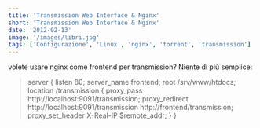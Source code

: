 ```yaml
---
title: 'Transmission Web Interface & Nginx'
short: 'Transmission Web Interface & Nginx'
date: '2012-02-13'
image: '/images/libri.jpg'
tags: ['Configurazione', 'Linux', 'nginx', 'torrent', 'transmission']
---
```


volete usare nginx come frontend per transmission? Niente di più semplice:

>server {
>    listen 80;
>    server_name frontend;
>    root /srv/www/htdocs;
>    location /transmission {
>        proxy_pass http://localhost:9091/transmission;
>        proxy_redirect http://localhost:9091/transmission http://frontend/transmission;
>        proxy_set_header X-Real-IP $remote_addr;
>    }
>}